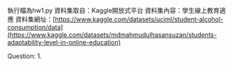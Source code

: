 執行檔為hw1.py
資料集取自：Kaggle開放式平台
資料集內容：學生線上教育適應
資料集網址：[https://www.kaggle.com/datasets/uciml/student-alcohol-consumption/data](https://www.kaggle.com/datasets/mdmahmudulhasansuzan/students-adaptability-level-in-online-education)

Question:
1.
